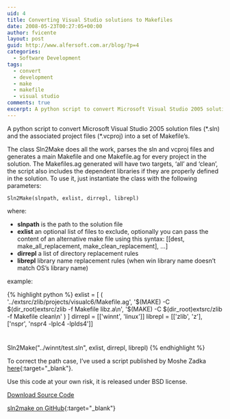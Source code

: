 ```yaml
---
uid: 4
title: Converting Visual Studio solutions to Makefiles
date: 2008-05-23T00:27:05+00:00
author: fvicente
layout: post
guid: http://www.alfersoft.com.ar/blog/?p=4
categories:
  - Software Development
tags:
  - convert
  - development
  - make
  - makefile
  - visual studio
comments: true
excerpt: A python script to convert Microsoft Visual Studio 2005 solution files (\*.sln) and the associated project files (\*.vcproj) into a set of Makefile
---
```

A python script to convert Microsoft Visual Studio 2005 solution files (\*.sln) and the associated project files (\*.vcproj) into a set of Makefile&#8217;s.

The class Sln2Make does all the work, parses the sln and vcproj files and generates a main Makefile and one Makefile.ag for every project in the solution. The Makefiles.ag generated will have two targets, &#8216;all&#8217; and &#8216;clean&#8217;, the script also includes the dependent libraries if they are properly defined in the solution. To use it, just instantiate the class with the following parameters:

<!--more-->

`Sln2Make(slnpath, exlist, dirrepl, librepl)`

where:

  * **slnpath** is the path to the solution file
  * **exlist** an optional list of files to exclude, optionally you can pass the content of an alternative make file using this syntax: [[dest, make\_all\_replacement, make\_clean\_replacement], &#8230;]
  * **dirrepl** a list of directory replacement rules
  * **librepl** library name replacement rules (when win library name doesn&#8217;t match OS&#8217;s library name)

example:

{% highlight python %}
exlist = [
    (
        '../extsrc/zlib/projects/visualc6/Makefile.ag',
        '$(MAKE) -C $(dir_root)extsrc/zlib -f Makefile libz.a\n',
        '$(MAKE) -C $(dir_root)extsrc/zlib -f Makefile clean\n'
    )
]
dirrepl = [['winnt', 'linux']]
librepl = [['zlib', 'z'], ['nspr', 'nspr4 -lplc4 -lplds4']]
#
Sln2Make("../winnt/test.sln", exlist, dirrepl, librepl)
{% endhighlight %}

To correct the path case, I&#8217;ve used a script published by Moshe Zadka [here](http://mail.python.org/pipermail/python-list/2000-June/038502.html "Case Correction in Python"){:target="_blank"}.

Use this code at your own risk, it is released under BSD license.

<a title="Download sln2make" markdown="0" href="https://github.com/fvicente/sln2make/archive/master.zip" class="btn">Download Source Code</a>

[sln2make on GitHub](https://github.com/fvicente/sln2make "sln2make on GitHub"){:target="_blank"}
